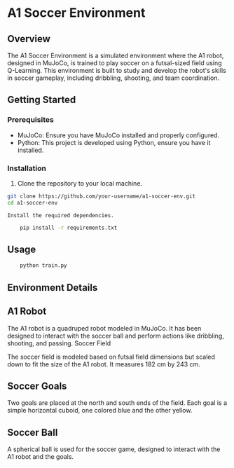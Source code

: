 # A1 Soccer Environment

## Overview
The A1 Soccer Environment is a simulated environment where the A1 robot, designed in MuJoCo, is trained to play soccer on a futsal-sized field using Q-Learning. This environment is built to study and develop the robot's skills in soccer gameplay, including dribbling, shooting, and team coordination.

## Getting Started

### Prerequisites
- MuJoCo: Ensure you have MuJoCo installed and properly configured.
- Python: This project is developed using Python, ensure you have it installed.

### Installation
1. Clone the repository to your local machine.
```bash
git clone https://github.com/your-username/a1-soccer-env.git
cd a1-soccer-env
```

    Install the required dependencies.
```bash
    pip install -r requirements.txt
```

## Usage
```bash
    python train.py
```

## Environment Details
## A1 Robot

The A1 robot is a quadruped robot modeled in MuJoCo. It has been designed to interact with the soccer ball and perform actions like dribbling, shooting, and passing.
Soccer Field

The soccer field is modeled based on futsal field dimensions but scaled down to fit the size of the A1 robot. It measures 182 cm by 243 cm.
## Soccer Goals

Two goals are placed at the north and south ends of the field. Each goal is a simple horizontal cuboid, one colored blue and the other yellow.
## Soccer Ball

A spherical ball is used for the soccer game, designed to interact with the A1 robot and the goals.